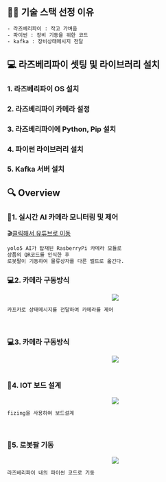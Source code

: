 ## 🤹🏻 기술 스택 선정 이유
```sh
- 라즈베리파이 : 작고 가벼움
- 파이썬 : 장비 기동을 위한 코드 
- kafka : 장비상태메시지 전달
``````

## 💻 라즈베리파이 셋팅 및 라이브러리 설치

### 1. 라즈베리파이 OS 설치

### 2. 라즈베리파이 카메라 설정

### 3. 라즈베리파이에 Python, Pip 설치

### 4. 파이썬 라이브러리 설치

### 5. Kafka 서버 설치

## 🔍 Overview

### 📸1. 실시간 AI 카메라 모니터링 및 제어

🎬[클릭해서 유튜브로 이동](https://www.youtube.com/watch?v=YpPmn7hPwsQ) 


```sh
yolo5 AI가 탑재된 RasberryPi 카메라 모듈로 
상품의 QR코드를 인식한 후 
로봇팔이 기동하여 물류상자를 다른 벨트로 옮긴다.
``````
### 💻2. 카메라 구동방식

<center>
    <img src="./img/camera.gif" />
</center>

```sh
카프카로 상태메시지를 전달하여 카메라를 제어
``````
<br>

### 💻3. 카메라 구동방식

<center>
    <img src="./img/camera.PNG" />
</center>

<br>

### 🔧4. IOT 보드 설계

<center>
    <img src="./img/iotboard.PNG" />
</center>

```sh
fizing을 사용하여 보드설계
``````
<br>



### 🔧5. 로봇팔 기동

<center>
    <img src="./img/robotarm.gif" />
</center>

```sh
라즈베리파이 내의 파이썬 코드로 기동
``````
<br>

